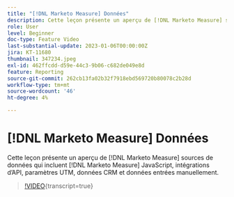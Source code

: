 ```yaml
---
title: "[!DNL Marketo Measure] Données"
description: Cette leçon présente un aperçu de [!DNL Marketo Measure] sources de données qui incluent [!DNL Marketo Measure] JavaScript, intégrations d’API, paramètres UTM, données CRM et données entrées manuellement.
role: User
level: Beginner
doc-type: Feature Video
last-substantial-update: 2023-01-06T00:00:00Z
jira: KT-11680
thumbnail: 347234.jpeg
exl-id: 462ffcdd-d59e-44c3-9b06-c682de049e8d
feature: Reporting
source-git-commit: 262cb13fa02b32f7918ebd569720b80078c2b28d
workflow-type: tm+mt
source-wordcount: '46'
ht-degree: 4%

---
```


# [!DNL Marketo Measure] Données

Cette leçon présente un aperçu de [!DNL Marketo Measure] sources de données qui incluent [!DNL Marketo Measure] JavaScript, intégrations d’API, paramètres UTM, données CRM et données entrées manuellement.

>[!VIDEO](https://video.tv.adobe.com/v/347234/?learn=on){transcript=true}
